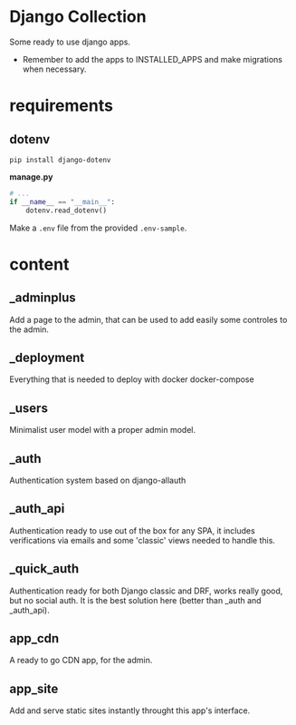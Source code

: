 # Django Collection

Some ready to use django apps.

- Remember to add the apps to INSTALLED_APPS and make migrations when necessary.

# requirements

## dotenv
`pip install django-dotenv`

**manage.py**
```python
# ...
if __name__ == "__main__":
    dotenv.read_dotenv()

```
Make a `.env` file from the provided `.env-sample`.

# content

## _adminplus

Add a page to the admin, that can be used to add easily some controles to the admin.

## _deployment

Everything that is needed to deploy with docker docker-compose

## _users

Minimalist user model with a proper admin model.

## _auth

Authentication system based on django-allauth

## _auth_api

Authentication ready to use out of the box for any SPA, it includes verifications
via emails and some 'classic' views needed to handle this.

## _quick_auth

Authentication ready for both Django classic and DRF, works really good, but no social auth.
It is the best solution here (better than _auth and _auth_api).

## app_cdn

A ready to go CDN app, for the admin.

## app_site

Add and serve static sites instantly throught this app's interface.
